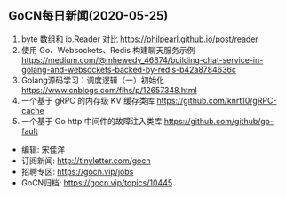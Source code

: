 ## GoCN每日新闻(2020-05-25)

1. byte 数组和 io.Reader 对比 https://philpearl.github.io/post/reader
2. 使用 Go、Websockets、Redis 构建聊天服务示例 https://medium.com/@mhewedy_46874/building-chat-service-in-golang-and-websockets-backed-by-redis-b42a8784636c
3. Golang源码学习：调度逻辑（一）初始化 https://www.cnblogs.com/flhs/p/12657348.html
4. 一个基于 gRPC 的内存级 KV 缓存类库 https://github.com/knrt10/gRPC-cache
5. 一个基于 Go http 中间件的故障注入类库 https://github.com/github/go-fault 

- 编辑: 宋佳洋  
- 订阅新闻: http://tinyletter.com/gocn 
- 招聘专区: https://gocn.vip/jobs  
- GoCN归档: https://gocn.vip/topics/10445
